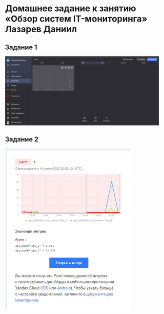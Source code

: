 # Домашнее задание к занятию «Обзор систем IT-мониторинга» Лазарев Даниил
## Задание 1
![Скриншот-1](https://github.com/n123tw/srlb-homework/blob/main/img/1.jpg)
## Задание 2
![Скриншот-2](https://github.com/n123tw/srlb-homework/blob/main/img/2.jpg)
